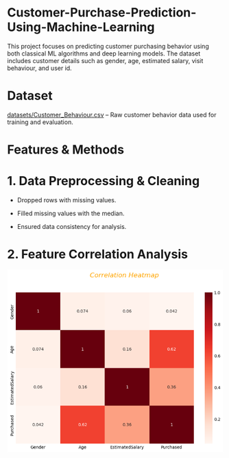 # Customer-Purchase-Prediction-Using-Machine-Learning

This project focuses on predicting customer purchasing behavior using both classical ML algorithms and deep learning models. The dataset includes customer details such as gender, age, estimated salary, visit behaviour, and user id.

# Dataset
 [datasets/Customer_Behaviour.csv](datasets/Customer_Behaviour.csv) – Raw customer behavior data used for training and evaluation.

# Features & Methods

# 1. Data Preprocessing & Cleaning

 * Dropped rows with missing values.

 * Filled missing values with the median.

 * Ensured data consistency for analysis.



# 2. Feature Correlation Analysis

![Correlation Heatmap](images/Correlation.png)

